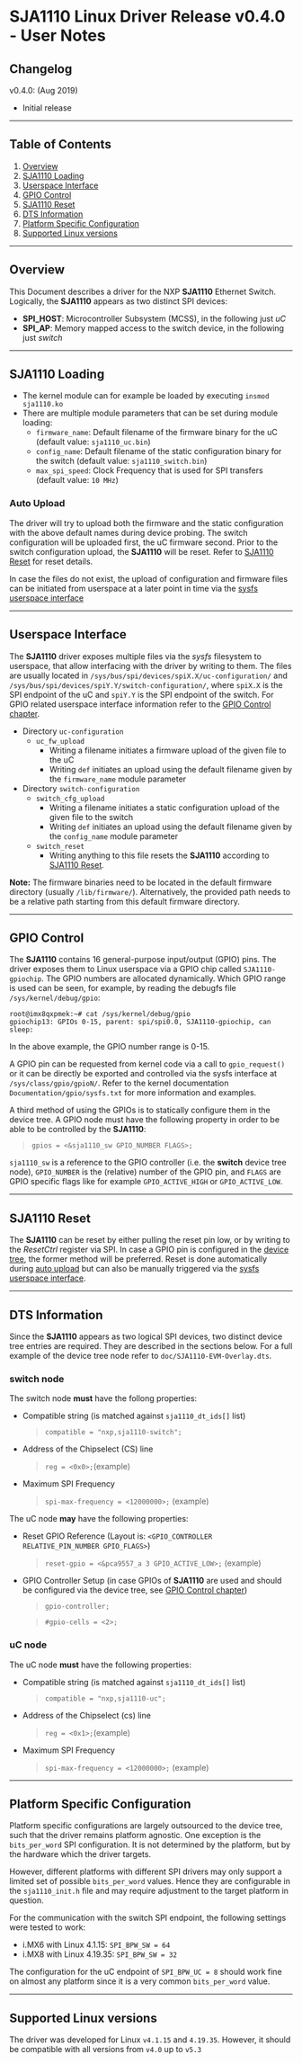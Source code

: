 # SJA1110 Linux Driver Release v0.4.0 - User Notes

## Changelog
v0.4.0: (Aug 2019)
- Initial release

---

## Table of Contents
1. [Overview](#Overview)
2. [SJA1110 Loading](#SJA1110-loading)
3. [Userspace Interface](#Userspace-Interface)
4. [GPIO Control](#GPIO-Control)
5. [SJA1110 Reset](#SJA1110-Reset)
6. [DTS Information](#DTS-Information)
7. [Platform Specific Configuration](#Platform-Specific-Configuration)
8. [Supported Linux versions](#Supported-Linux-versions)

---

## Overview
This Document describes a driver for the NXP **SJA1110** Ethernet Switch. Logically, the **SJA1110** appears as two distinct SPI devices:
- **SPI_HOST**: Microcontroller Subsystem (MCSS), in the following just *uC*
- **SPI_AP**: Memory mapped access to the switch device, in the following just *switch*

---
## SJA1110 Loading
- The kernel module can for example be loaded by executing `insmod sja1110.ko`
- There are multiple module parameters that can be set during module loading:
	- `firmware_name`: Default filename of the firmware binary for the uC (default value: `sja1110_uc.bin`)
	- `config_name`: Default filename of the static configuration binary for the switch (default value: `sja1110_switch.bin`)
	- `max_spi_speed`: Clock Frequency that is used for SPI transfers (default value: `10 MHz`)

### Auto Upload
The driver will try to upload both the firmware and the static configuration with the above default names during device probing.
The switch configuration will be uploaded first, the uC firmware second.
Prior to the switch configuration upload, the **SJA1110** will be reset. Refer to [SJA1110 Reset](#SJA1110-Reset) for reset details.

In case the files do not exist, the upload of configuration and firmware files can be initiated from userspace at a later point in time via the [sysfs userspace interface](#Userspace-Interface)

---
## Userspace Interface
The **SJA1110** driver exposes multiple files via the *sysfs* filesystem to userspace, that allow interfacing with the driver by writing to them.
The files are usually located in `/sys/bus/spi/devices/spiX.X/uc-configuration/` and `/sys/bus/spi/devices/spiY.Y/switch-configuration/`, where `spiX.X` is the SPI endpoint of the uC and `spiY.Y` is the SPI endpoint of the switch. For GPIO related userspace interface information refer to the [GPIO Control chapter](#GPIO-Control).
- Directory `uc-configuration`
	- `uc_fw_upload`
		- Writing a filename initiates a firmware upload of the given file to the uC
		- Writing `def` initiates an upload using the default filename given by the `firmware_name` module parameter
- Directory `switch-configuration`
	- `switch_cfg_upload`
		- Writing a filename initiates a static configuration upload of the given file to the switch
		- Writing `def` initiates an upload using the default filename given by the `config_name` module parameter
	- `switch_reset`
		- Writing anything to this file resets the **SJA1110** according to [SJA1110 Reset](#SJA1110-Reset).

**Note:** The firmware binaries need to be located in the default firmware directory (usually `/lib/firmware/`).
Alternatively, the provided path needs to be a relative path starting from this default firmware directory.

---
## GPIO Control
The **SJA1110** contains 16 general-purpose input/output (GPIO) pins. The driver exposes them to Linux userspace via a GPIO chip called `SJA1110-gpiochip`.
The GPIO numbers are allocated dynamically. Which GPIO range is used can be seen, for example, by reading the debugfs file `/sys/kernel/debug/gpio`:

	root@imx8qxpmek:~# cat /sys/kernel/debug/gpio
	gpiochip13: GPIOs 0-15, parent: spi/spi0.0, SJA1110-gpiochip, can sleep:

In the above example, the GPIO number range is 0-15.

A GPIO pin can be requested from kernel code via a call to `gpio_request()` or it can be directly be exported and controlled via the sysfs interface at `/sys/class/gpio/gpioN/`. Refer to the kernel documentation `Documentation/gpio/sysfs.txt` for more information and examples.

A third method of using the GPIOs is to statically configure them in the device tree. A GPIO node must have the following property in order to be able to be controlled by the **SJA1110**:

> `gpios = <&sja1110_sw GPIO_NUMBER FLAGS>;`

`sja1110_sw` is a reference to the GPIO controller (i.e. the **switch** device tree node), `GPIO_NUMBER` is the (relative) number of the GPIO pin, and `FLAGS` are GPIO specific flags like for example `GPIO_ACTIVE_HIGH` or `GPIO_ACTIVE_LOW`.

---
## SJA1110 Reset
The **SJA1110** can be reset by either pulling the reset pin low, or by writing to the *ResetCtrl* register via SPI. In case a GPIO pin is configured in the [device tree](#DTS-Information), the former method will be preferred. Reset is done automatically during [auto upload](#Auto-Upload) but can also be manually triggered via the [sysfs userspace interface](#Userspace-Interface).

---
## DTS Information
Since the **SJA1110** appears as two logical SPI devices, two distinct device tree entries are required. They are described in the sections below. For a full example of the device tree node refer to `doc/SJA1110-EVM-Overlay.dts`.

### switch node
The switch node **must** have the follong properties:
- Compatible string (is matched against `sja1110_dt_ids[]` list)
	> `compatible = "nxp,sja1110-switch";`
- Address of the Chipselect (CS) line
	> `reg = <0x0>;`(example)
- Maximum SPI Frequency
	> `spi-max-frequency = <12000000>;` (example)

The uC node **may** have the following properties:
- Reset GPIO Reference (Layout is: `<GPIO_CONTROLLER RELATIVE_PIN_NUMBER GPIO_FLAGS>`)
	> `reset-gpio = <&pca9557_a 3 GPIO_ACTIVE_LOW>;` (example)
- GPIO Controller Setup (in case GPIOs of **SJA1110** are used and should be configured via the device tree, see [GPIO Control chapter](#GPIO-Control))
	> `gpio-controller;`

	> `#gpio-cells = <2>;`


### uC node
The uC node **must** have the following properties:
- Compatible string (is matched against `sja1110_dt_ids[]` list)
	> `compatible = "nxp,sja1110-uc";`
- Address of the Chipselect (cs) line
	> `reg = <0x1>;`(example)
- Maximum SPI Frequency
	> `spi-max-frequency = <12000000>;` (example)

---
## Platform Specific Configuration
Platform specific configurations are largely outsourced to the device tree, such that the driver remains platform agnostic.
One exception is the `bits_per_word` SPI configuration. It is not determined by the platform, but by the hardware which the driver targets.

However, different platforms with different SPI drivers may only support a limited set of possible `bits_per_word` values. Hence they are configurable in the `sja1110_init.h` file and may require adjustment to the target platform in question.

For the communication with the switch SPI endpoint, the following settings were tested to work:
- i.MX6 with Linux 4.1.15: `SPI_BPW_SW = 64`
- i.MX8 with Linux 4.19.35: `SPI_BPW_SW = 32`

The configuration for the uC endpoint of `SPI_BPW_UC = 8` should work fine on almost any platform since it is a very common `bits_per_word` value.

---
## Supported Linux versions
The driver was developed for Linux `v4.1.15` and `4.19.35`.
However, it should be compatible with all versions from `v4.0` up to `v5.3`